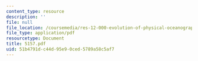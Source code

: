 ```yaml
---
content_type: resource
description: ''
file: null
file_location: /coursemedia/res-12-000-evolution-of-physical-oceanography-spring-2007/51b4791dc44d95e90ced5789a58c5af7_5157.pdf
file_type: application/pdf
resourcetype: Document
title: 5157.pdf
uid: 51b4791d-c44d-95e9-0ced-5789a58c5af7
---
```

